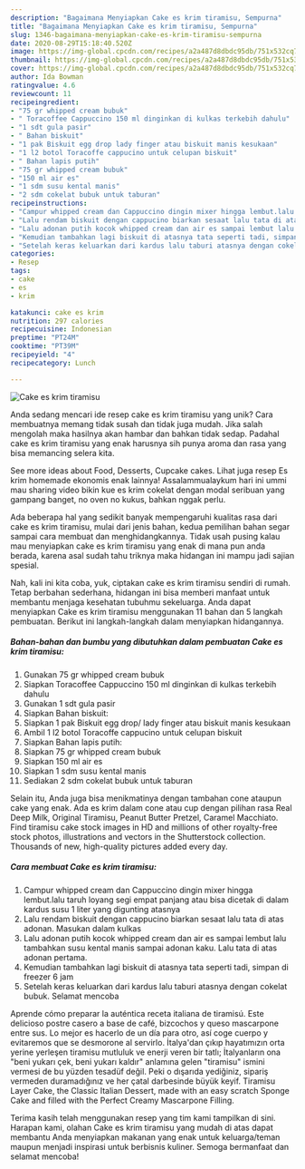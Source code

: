 ```yaml
---
description: "Bagaimana Menyiapkan Cake es krim tiramisu, Sempurna"
title: "Bagaimana Menyiapkan Cake es krim tiramisu, Sempurna"
slug: 1346-bagaimana-menyiapkan-cake-es-krim-tiramisu-sempurna
date: 2020-08-29T15:18:40.520Z
image: https://img-global.cpcdn.com/recipes/a2a487d8dbdc95db/751x532cq70/cake-es-krim-tiramisu-foto-resep-utama.jpg
thumbnail: https://img-global.cpcdn.com/recipes/a2a487d8dbdc95db/751x532cq70/cake-es-krim-tiramisu-foto-resep-utama.jpg
cover: https://img-global.cpcdn.com/recipes/a2a487d8dbdc95db/751x532cq70/cake-es-krim-tiramisu-foto-resep-utama.jpg
author: Ida Bowman
ratingvalue: 4.6
reviewcount: 11
recipeingredient:
- "75 gr whipped cream bubuk"
- " Toracoffee Cappuccino 150 ml dinginkan di kulkas terkebih dahulu"
- "1 sdt gula pasir"
- " Bahan biskuit"
- "1 pak Biskuit egg drop lady finger atau biskuit manis kesukaan"
- "1 l2 botol Toracoffe cappucino untuk celupan biskuit"
- " Bahan lapis putih"
- "75 gr whipped cream bubuk"
- "150 ml air es"
- "1 sdm susu kental manis"
- "2 sdm cokelat bubuk untuk taburan"
recipeinstructions:
- "Campur whipped cream dan Cappuccino dingin mixer hingga lembut.lalu taruh loyang segi empat panjang atau bisa dicetak di dalam kardus susu 1 liter yang digunting atasnya"
- "Lalu rendam biskuit dengan cappucino biarkan sesaat lalu tata di atas adonan. Masukan dalam kulkas"
- "Lalu adonan putih kocok whipped cream dan air es sampai lembut lalu tambahkan susu kental manis sampai adonan kaku. Lalu tata di atas adonan pertama."
- "Kemudian tambahkan lagi biskuit di atasnya tata seperti tadi, simpan di freezer 6 jam"
- "Setelah keras keluarkan dari kardus lalu taburi atasnya dengan cokelat bubuk. Selamat mencoba"
categories:
- Resep
tags:
- cake
- es
- krim

katakunci: cake es krim 
nutrition: 297 calories
recipecuisine: Indonesian
preptime: "PT24M"
cooktime: "PT39M"
recipeyield: "4"
recipecategory: Lunch

---
```



![Cake es krim tiramisu](https://img-global.cpcdn.com/recipes/a2a487d8dbdc95db/751x532cq70/cake-es-krim-tiramisu-foto-resep-utama.jpg)

Anda sedang mencari ide resep cake es krim tiramisu yang unik? Cara membuatnya memang tidak susah dan tidak juga mudah. Jika salah mengolah maka hasilnya akan hambar dan bahkan tidak sedap. Padahal cake es krim tiramisu yang enak harusnya sih punya aroma dan rasa yang bisa memancing selera kita.

See more ideas about Food, Desserts, Cupcake cakes. Lihat juga resep Es krim homemade ekonomis enak lainnya! Assalammualaykum hari ini ummi mau sharing video bikin kue es krim cokelat dengan modal seribuan yang gampang banget, no oven no kukus, bahkan nggak perlu.

Ada beberapa hal yang sedikit banyak mempengaruhi kualitas rasa dari cake es krim tiramisu, mulai dari jenis bahan, kedua pemilihan bahan segar sampai cara membuat dan menghidangkannya. Tidak usah pusing kalau mau menyiapkan cake es krim tiramisu yang enak di mana pun anda berada, karena asal sudah tahu triknya maka hidangan ini mampu jadi sajian spesial.


Nah, kali ini kita coba, yuk, ciptakan cake es krim tiramisu sendiri di rumah. Tetap berbahan sederhana, hidangan ini bisa memberi manfaat untuk membantu menjaga kesehatan tubuhmu sekeluarga. Anda dapat menyiapkan Cake es krim tiramisu menggunakan 11 bahan dan 5 langkah pembuatan. Berikut ini langkah-langkah dalam menyiapkan hidangannya.

<!--inarticleads1-->

##### Bahan-bahan dan bumbu yang dibutuhkan dalam pembuatan Cake es krim tiramisu:

1. Gunakan 75 gr whipped cream bubuk
1. Siapkan  Toracoffee Cappuccino 150 ml dinginkan di kulkas terkebih dahulu
1. Gunakan 1 sdt gula pasir
1. Siapkan  Bahan biskuit:
1. Siapkan 1 pak Biskuit egg drop/ lady finger atau biskuit manis kesukaan
1. Ambil 1 l2 botol Toracoffe cappucino untuk celupan biskuit
1. Siapkan  Bahan lapis putih:
1. Siapkan 75 gr whipped cream bubuk
1. Siapkan 150 ml air es
1. Siapkan 1 sdm susu kental manis
1. Sediakan 2 sdm cokelat bubuk untuk taburan


Selain itu, Anda juga bisa menikmatinya dengan tambahan cone ataupun cake yang enak. Ada es krim dalam cone atau cup dengan pilihan rasa Real Deep Milk, Original Tiramisu, Peanut Butter Pretzel, Caramel Macchiato. Find tiramisu cake stock images in HD and millions of other royalty-free stock photos, illustrations and vectors in the Shutterstock collection. Thousands of new, high-quality pictures added every day. 

<!--inarticleads2-->

##### Cara membuat Cake es krim tiramisu:

1. Campur whipped cream dan Cappuccino dingin mixer hingga lembut.lalu taruh loyang segi empat panjang atau bisa dicetak di dalam kardus susu 1 liter yang digunting atasnya
1. Lalu rendam biskuit dengan cappucino biarkan sesaat lalu tata di atas adonan. Masukan dalam kulkas
1. Lalu adonan putih kocok whipped cream dan air es sampai lembut lalu tambahkan susu kental manis sampai adonan kaku. Lalu tata di atas adonan pertama.
1. Kemudian tambahkan lagi biskuit di atasnya tata seperti tadi, simpan di freezer 6 jam
1. Setelah keras keluarkan dari kardus lalu taburi atasnya dengan cokelat bubuk. Selamat mencoba


Aprende cómo preparar la auténtica receta italiana de tiramisú. Este delicioso postre casero a base de café, bizcochos y queso mascarpone entre sus. Lo mejor es hacerlo de un día para otro, así coge cuerpo y evitaremos que se desmorone al servirlo. İtalya&#39;dan çıkıp hayatımızın orta yerine yerleşen tiramisu mutluluk ve enerji veren bir tatlı; İtalyanların ona &#34;beni yukarı çek, beni yukarı kaldır&#34; anlamına gelen &#34;tiramisu&#34; ismini vermesi de bu yüzden tesadüf değil. Peki o dışarıda yediğiniz, sipariş vermeden duramadığınız ve her çatal darbesinde büyük keyif. Tiramisu Layer Cake, the Classic Italian Dessert, made with an easy scratch Sponge Cake and filled with the Perfect Creamy Mascarpone Filling. 

Terima kasih telah menggunakan resep yang tim kami tampilkan di sini. Harapan kami, olahan Cake es krim tiramisu yang mudah di atas dapat membantu Anda menyiapkan makanan yang enak untuk keluarga/teman maupun menjadi inspirasi untuk berbisnis kuliner. Semoga bermanfaat dan selamat mencoba!

